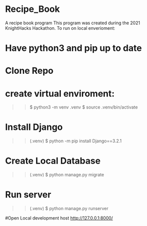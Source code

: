 # Recipe_Book
A recipe book program
This program was created during the 2021 KnightHacks Hackathon.
To run on local enverioment: 
# Have python3 and pip up to date
# Clone Repo 
# create virtual enviroment: 
>>$ python3 -m venv .venv
>>$ source .venv/bin/activate

# Install Django
>>(.venv) $ python -m pip install Django==3.2.1

# Create Local Database 
>>(.venv) $ python manage.py migrate

# Run server
>>(.venv) $ python manage.py runserver

#Open Local development host
http://127.0.0.1:8000/

